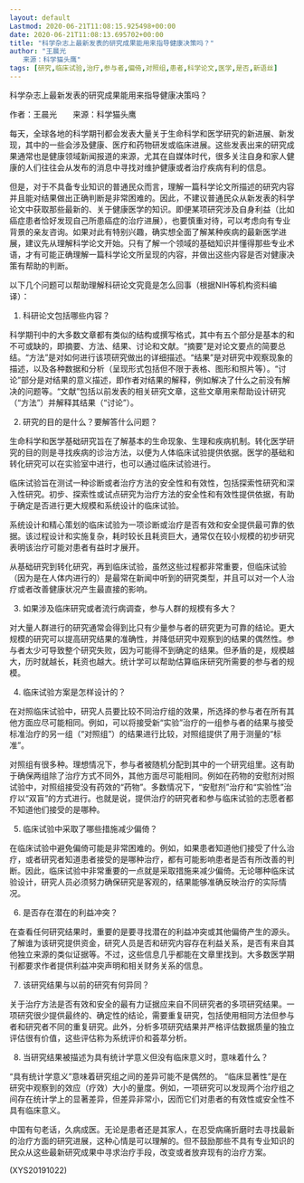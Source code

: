 ```yaml
---
layout: default
Lastmod: 2020-06-21T11:08:15.925498+00:00
date: 2020-06-21T11:08:13.695702+00:00
title: "科学杂志上最新发表的研究成果能用来指导健康决策吗？"
author: "王晨光
　　来源：科学猫头鹰"
tags: [研究,临床试验,治疗,参与者,偏倚,对照组,患者,科学论文,医学,是否,新语丝]
---
```


科学杂志上最新发表的研究成果能用来指导健康决策吗？

作者：王晨光　　来源：科学猫头鹰

每天，全球各地的科学期刊都会发表大量关于生命科学和医学研究的新进展、新发现，其中的一些会涉及健康、医疗和药物研发或临床进展。这些发表出来的研究成果通常也是健康领域新闻报道的来源，尤其在自媒体时代，很多关注自身和家人健康的人们往往会从发布的消息中寻找对维护健康或者治疗疾病有利的信息。

但是，对于不具备专业知识的普通民众而言，理解一篇科学论文所描述的研究内容并且能对结果做出正确判断是非常困难的。因此，不建议普通民众从新发表的科学论文中获取那些最新的、关于健康医学的知识。即便某项研究涉及自身利益（比如癌症患者恰好发现自己所患癌症的治疗进展），也要慎重对待，可以考虑向有专业背景的亲友咨询。如果对此有特别兴趣，确实想全面了解某种疾病的最新医学进展，建议先从理解科学论文开始。只有了解一个领域的基础知识并懂得那些专业术语，才有可能正确理解一篇科学论文所呈现的内容，并做出这些内容是否对健康决策有帮助的判断。

以下几个问题可以帮助理解科研论文究竟是怎么回事（根据NIH等机构资料编译）：

1. 科研论文包括哪些内容？

科学期刊中的大多数文章都有类似的结构或撰写格式，其中有五个部分是基本的和不可或缺的，即摘要、方法、结果、讨论和文献。“摘要”是对论文要点的简要总结。“方法”是对如何进行该项研究做出的详细描述。“结果”是对研究中观察现象的描述，以及各种数据和分析（呈现形式包括但不限于表格、图形和照片等）。“讨论”部分是对结果的意义描述，即作者对结果的解释，例如解决了什么之前没有解决的问题等。“文献”包括以前发表的相关研究文章，这些文章用来帮助设计研究（“方法”）并解释其结果（“讨论”）。

2. 研究的目的是什么？要解答什么问题？

生命科学和医学基础研究旨在了解基本的生命现象、生理和疾病机制。转化医学研究的目的则是寻找疾病的诊治方法，以便为人体临床试验提供依据。医学的基础和转化研究可以在实验室中进行，也可以通过临床试验进行。

临床试验旨在测试一种诊断或者治疗方法的安全性和有效性，包括探索性研究和深入性研究。初步、探索性或试点研究为治疗方法的安全性和有效性提供依据，有助于确定是否进行更大规模和系统设计的临床试验。

系统设计和精心策划的临床试验为一项诊断或治疗是否有效和安全提供最可靠的依据。该过程设计和实施复杂，耗时较长且耗资巨大，通常仅在较小规模的初步研究表明该治疗可能对患者有益时才展开。

从基础研究到转化研究，再到临床试验，虽然这些过程都非常重要，但临床试验（因为是在人体内进行的）是最常在新闻中听到的研究类型，并且可以对一个人治疗或者改善健康状况产生最直接的影响。

3. 如果涉及临床研究或者流行病调查，参与人群的规模有多大？

对大量人群进行的研究通常会得到比只有少量参与者的研究更为可靠的结论。更大规模的研究可以提高研究结果的准确性，并降低研究中观察到的结果的偶然性。参与者太少可导致整个研究失败，因为可能得不到确定的结果。但矛盾的是，规模越大，历时就越长，耗资也越大。统计学可以帮助估算临床研究所需要的参与者的规模。

4. 临床试验方案是怎样设计的？

在对照临床试验中，研究人员要比较不同治疗组的效果，所选择的参与者在所有其他方面应尽可能相同。例如，可以将接受新“实验”治疗的一组参与者的结果与接受标准治疗的另一组（“对照组”）的结果进行比较，对照组提供了用于测量的“标准”。

对照组有很多种。理想情况下，参与者被随机分配到其中的一个研究组里。这有助于确保两组除了治疗方式不同外，其他方面尽可能相同。例如在药物的安慰剂对照试验中，对照组接受没有药效的“药物”。多数情况下，“安慰剂”治疗和“实验性”治疗以“双盲”的方式进行。也就是说，提供治疗的研究者和参与临床试验的志愿者都不知道他们接受的是哪种。

5. 临床试验中采取了哪些措施减少偏倚？

在临床试验中避免偏倚可能是非常困难的。例如，如果患者知道他们接受了什么治疗，或者研究者知道患者接受的是哪种治疗，都有可能影响患者是否有所改善的判断。因此，临床试验中非常重要的一点就是采取措施来减少偏倚。无论哪种临床试验设计，研究人员必须努力确保研究是客观的，结果能够准确反映治疗的实际情况。

6. 是否存在潜在的利益冲突？

在查看任何研究结果时，重要的是要寻找潜在的利益冲突或其他偏倚产生的源头。了解谁为该研究提供资金，研究人员是否和研究内容存在利益关系，是否有来自其他独立来源的类似证据等。不过，这些信息几乎都能在文章里找到。大多数医学期刊都要求作者提供利益冲突声明和相关财务关系的信息。

7. 该研究结果与以前的研究有何异同？

关于治疗方法是否有效和安全的最有力证据应来自不同研究者的多项研究结果。一项研究很少提供最终的、确定性的结论，需要重复研究，包括使用相同方法但参与者和研究者不同的重复研究。此外，分析多项研究结果并严格评估数据质量的独立评估很有价值，这些评估称为系统评价和荟萃分析。

8. 当研究结果被描述为具有统计学意义但没有临床意义时，意味着什么？

“具有统计学意义”意味着研究组之间的差异可能不是偶然的。 “临床显著性”是在研究中观察到的效应（疗效）大小的量度。例如，一项研究可以发现两个治疗组之间存在统计学上的显著差异，但差异非常小，因而它们对患者的有效性或安全性不具有临床意义。

中国有句老话，久病成医。无论是患者还是其家人，在忍受病痛折磨时去寻找最新的治疗方面的研究进展，这种心情是可以理解的。但不鼓励那些不具有专业知识的民众从这些最新研究成果中寻求治疗手段，改变或者放弃现有的治疗方案。

(XYS20191022)

